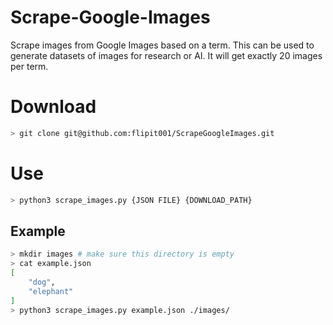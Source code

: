 # Scrape-Google-Images
Scrape images from Google Images based on a term. This can be used to generate datasets of images for research or AI. It will get exactly 20 images per term.

# Download
```bash
> git clone git@github.com:flipit001/ScrapeGoogleImages.git
```
# Use
```bash
> python3 scrape_images.py {JSON FILE} {DOWNLOAD_PATH}
```
## Example
```bash
> mkdir images # make sure this directory is empty
> cat example.json
[
    "dog",
    "elephant"
]
> python3 scrape_images.py example.json ./images/
```
